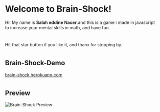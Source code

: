 # Welcome to Brain-Shock!

Hi! My name is **Salah eddine Nacer**.and this is a game i made in javascript to increase your mental skills in math, and have fun.

#

Hit that star button if you like it, and thanx for stopping by.
#
## Brain-Shock-Demo

[brain-shock.herokuapp.com](https://brain-shock.herokuapp.com)

#
## Preview

![Brain-Shock Preview](https://user-images.githubusercontent.com/20127375/78818164-28061d00-79cc-11ea-9a6c-077fd429d762.png)
